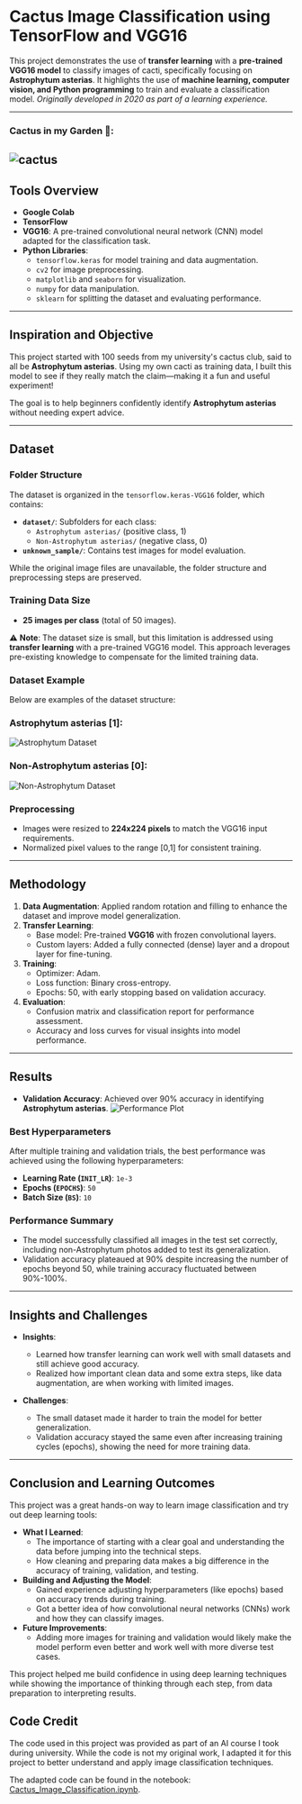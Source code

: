 # Cactus Image Classification using TensorFlow and VGG16

This project demonstrates the use of **transfer learning** with a **pre-trained VGG16 model** to classify images of cacti, specifically focusing on **Astrophytum asterias**. It highlights the use of **machine learning, computer vision, and Python programming** to train and evaluate a classification model.
*Originally developed in 2020 as part of a learning experience.*


---
### Cactus in my Garden 🌵:

 ![cactus](images/cactus.jpg)
---
## Tools Overview
- **Google Colab**
- **TensorFlow**
- **VGG16**: A pre-trained convolutional neural network (CNN) model adapted for the classification task.
- **Python Libraries**: 
  - `tensorflow.keras` for model training and data augmentation.
  - `cv2` for image preprocessing.
  - `matplotlib` and `seaborn` for visualization.
  - `numpy` for data manipulation.
  - `sklearn` for splitting the dataset and evaluating performance.

---

##  Inspiration and Objective

This project started with 100 seeds from my university's cactus club, said to all be **Astrophytum asterias**. Using my own cacti as training data, I built this model to see if they really match the claim—making it a fun and useful experiment!

The goal is to help beginners confidently identify **Astrophytum asterias** without needing expert advice.

---


## Dataset

### **Folder Structure**
The dataset is organized in the `tensorflow.keras-VGG16` folder, which contains:
- **`dataset/`**: Subfolders for each class:
  - `Astrophytum asterias/` (positive class, 1)
  - `Non-Astrophytum asterias/` (negative class, 0)
- **`unknown_sample/`**: Contains test images for model evaluation.

While the original image files are unavailable, the folder structure and preprocessing steps are preserved.

### **Training Data Size**
- **25 images per class** (total of 50 images).

⚠️ **Note**: The dataset size is small, but this limitation is addressed using **transfer learning** with a pre-trained VGG16 model. This approach leverages pre-existing knowledge to compensate for the limited training data.


### **Dataset Example**
Below are examples of the dataset structure:
### Astrophytum asterias [1]:
  ![Astrophytum Dataset](images/astro_dataset.png)

### Non-Astrophytum asterias [0]:
  ![Non-Astrophytum Dataset](images/not_astro_dataset.png)

### **Preprocessing**
- Images were resized to **224x224 pixels** to match the VGG16 input requirements.
- Normalized pixel values to the range [0,1] for consistent training.


---

## Methodology

1. **Data Augmentation**: Applied random rotation and filling to enhance the dataset and improve model generalization.
2. **Transfer Learning**:
   - Base model: Pre-trained **VGG16** with frozen convolutional layers.
   - Custom layers: Added a fully connected (dense) layer and a dropout layer for fine-tuning.
3. **Training**:
   - Optimizer: Adam.
   - Loss function: Binary cross-entropy.
   - Epochs: 50, with early stopping based on validation accuracy.
4. **Evaluation**:
   - Confusion matrix and classification report for performance assessment.
   - Accuracy and loss curves for visual insights into model performance.

---


## Results

- **Validation Accuracy**: Achieved over 90% accuracy in identifying **Astrophytum asterias**.
 ![Performance Plot](images/accuracy_plot.png)

### **Best Hyperparameters**
After multiple training and validation trials, the best performance was achieved using the following hyperparameters:
- **Learning Rate (`INIT_LR`)**: `1e-3`
- **Epochs (`EPOCHS`)**: `50`
- **Batch Size (`BS`)**: `10`

### **Performance Summary**
- The model successfully classified all images in the test set correctly, including non-Astrophytum photos added to test its generalization.
- Validation accuracy plateaued at 90% despite increasing the number of epochs beyond 50, while training accuracy fluctuated between 90%-100%.

---



## Insights and Challenges

- **Insights**:
  - Learned how transfer learning can work well with small datasets and still achieve good accuracy.
  - Realized how important clean data and some extra steps, like data augmentation, are when working with limited images.

- **Challenges**:
  - The small dataset made it harder to train the model for better generalization.
  - Validation accuracy stayed the same even after increasing training cycles (epochs), showing the need for more training data.

---

## Conclusion and Learning Outcomes

This project was a great hands-on way to learn image classification and try out deep learning tools:
- **What I Learned**:
  - The importance of starting with a clear goal and understanding the data before jumping into the technical steps.
  - How cleaning and preparing data makes a big difference in the accuracy of training, validation, and testing.
- **Building and Adjusting the Model**:
  - Gained experience adjusting hyperparameters (like epochs) based on accuracy trends during training.
  - Got a better idea of how convolutional neural networks (CNNs) work and how they can classify images.
- **Future Improvements**:
  - Adding more images for training and validation would likely make the model perform even better and work well with more diverse test cases.

This project helped me build confidence in using deep learning techniques while showing the importance of thinking through each step, from data preparation to interpreting results.

## Code Credit

The code used in this project was provided as part of an AI course I took during university. While the code is not my original work, I adapted it for this project to better understand and apply image classification techniques.

The adapted code can be found in the notebook: [Cactus_Image_Classification.ipynb](Cactus_Image_Classification.ipynb).

